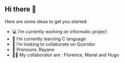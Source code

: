 ## Hi there 👋

<!--
**rayanemsl/rayanemsl** is a ✨ _special_ ✨ repository because its `README.md` (this file) appears on your GitHub profile.
-->
Here are some ideas to get you started:

- 💻 I’m currently working on informatic project
- 👾 I’m currently learning C language 
- 🧩 I’m looking to collaborate on Quoridor
- 🤗 Pronouns: Rayane
- 👯‍♀ ️My collaborator are : Florence, Manel and Hugo

